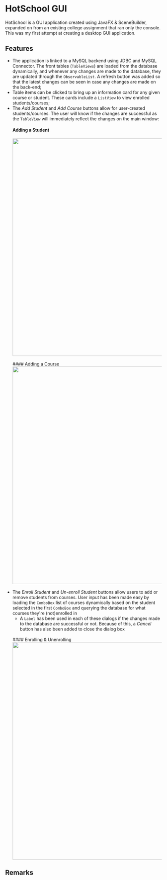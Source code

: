 # HotSchool GUI
HotSchool is a GUI application created using JavaFX & SceneBuilder, expanded on from an existing college assignment that ran only the console. This was my first
attempt at creating a desktop GUI application.

## Features
- The application is linked to a MySQL backend using JDBC and MySQL Connector. The front tables (`TableViews`) are loaded from the database dynamically, and whenever any changes are made to the database, they are updated through the `ObservableList`. A refresh button was added so that the latest changes can be seen in case any changes are made on the back-end;
- Table items can be clicked to bring up an information card for any given course or student. These cards include a `ListView` to view enrolled students/courses;
- The *Add Student* and *Add Course* buttons allow for user-created students/courses. The user will know if the changes are successful as the `TableView` will immediately reflect the changes on the main window:
  <br>
  #### Adding a Student
  <img src="AddingStudent.gif" width="700" /> 
  <br><br>
  #### Adding a Course
  <img src="AddingCourse.gif" width="700" /> <br><br>
- The *Enroll Student* and *Un-enroll Student*  buttons allow users to add or remove students from courses. User input has been made easy by loading the `ComboBox` list of courses dynamically based on the student selected in the first `ComboBox` and querying the database for what courses they're (not)enrolled in
  - A `Label` has been used in each of these dialogs if the changes made to the database are successful or not. Because of this, a *Cancel* button has also been added to close the dialog box
  <br>
  #### Enrolling & Unenrolling
  <br> <img src="EnrollingUnEnrolling.gif" width="700" /> <br> 


## Remarks



